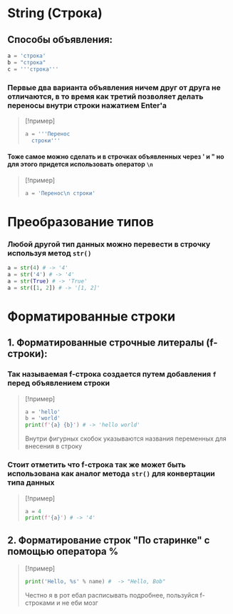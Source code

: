 # String (Строка)
## Способы объявления:
```python 
a = 'строка'
b = "строка"
c = '''cтрока'''
```

### Первые два варианта объявления ничем друг от друга не отличаются, в то время как **третий** позволяет делать **переносы** внутри строки нажатием Enter'a 
>[!пример]
>``` python
>a = '''Перенос
>	строки'''
>```

#### Тоже самое можно сделать и в строчках объявленных через ' и " но для этого придется использовать **оператор** `\n`
>[!пример]
>``` python
>a = 'Перенос\n cтроки'
>```

# Преобразование типов
### Любой другой тип данных можно перевести в строчку используя метод `str()`

```python
a = str(4) # -> '4'
a = str('4') # -> '4'
a = str(True) # -> 'True'
a = str([1, 2]) # -> '[1, 2]'
```

# Форматированные строки
##  1. Форматированные строчные литералы (**f-строки**):
### Так называемая f-строка создается путем добавления `f` перед объявлением строки
>[!пример]
>``` python
>a = 'hello'
>b = 'world'
> print(f'{a} {b}') # -> 'hello world'
>```
>Внутри фигурных скобок указываются названия переменных для внесения в строку
### Стоит отметить что f-строка так же может быть использована как аналог метода `str()` для конвертации типа данных
>[!пример]
>``` python
>a = 4
>print(f'{a}') # -> '4'
>```

## 2. Форматирование строк "По старинке" с помощью оператора %
>[!пример]
>``` python
>print('Hello, %s' % name) #  -> "Hello, Bob"
>```
>Честно я в рот ебал расписывать подробнее, пользуйся f-строками и не еби мозг
